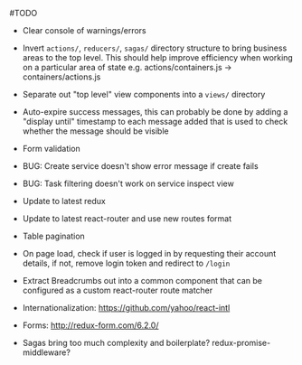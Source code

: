 #TODO

* Clear console of warnings/errors

* Invert `actions/`, `reducers/`, `sagas/` directory structure to bring
	business areas to the top level.  This should help improve efficiency
	when working on a particular area of state
	e.g.
		actions/containers.js -> containers/actions.js

* Separate out "top level" view components into a `views/` directory

* Auto-expire success messages, this can probably be done by adding a
	"display until" timestamp to each message added that is used to check
	whether the message should be visible

* Form validation

* BUG: Create service doesn't show error message if create fails

* BUG: Task filtering doesn't work on service inspect view

* Update to latest redux

* Update to latest react-router and use new routes format

* Table pagination

* On page load, check if user is logged in by requesting their account
	details, if not, remove login token and redirect to `/login`

* Extract Breadcrumbs out into a common component that can be configured
	as a custom react-router route matcher

* Internationalization: https://github.com/yahoo/react-intl

* Forms: http://redux-form.com/6.2.0/

* Sagas bring too much complexity and boilerplate? redux-promise-middleware?

